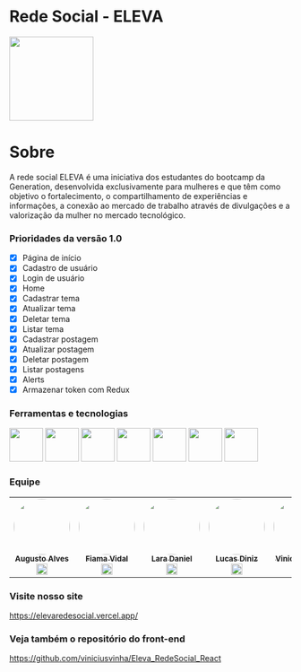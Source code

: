 # Rede Social - ELEVA

<img src="https://elevaredesocial.vercel.app/static/media/Logo%20Completo%20(6).773228714c22123b3276.png" width="150"/>

<h1>Sobre</h1>
<p> A rede social ELEVA é uma iniciativa dos estudantes do bootcamp da Generation, desenvolvida exclusivamente para mulheres e que têm como objetivo o fortalecimento, o compartilhamento de experiências e informações, a conexão ao mercado de trabalho através de divulgações e a valorização da mulher no mercado tecnológico.</p>

### Prioridades da versão 1.0
- [x] Página de início
- [x] Cadastro de usuário
- [x] Login de usuário
- [x] Home
- [x] Cadastrar tema
- [x] Atualizar tema
- [x] Deletar tema
- [x] Listar tema
- [x] Cadastrar postagem
- [x] Atualizar postagem
- [x] Deletar postagem
- [x] Listar postagens
- [x] Alerts
- [x] Armazenar token com Redux

### Ferramentas e tecnologias

<img src="https://cdn.jsdelivr.net/gh/devicons/devicon/icons/java/java-original.svg" width="60"/> <img src="https://cdn.jsdelivr.net/gh/devicons/devicon/icons/mysql/mysql-plain-wordmark.svg" width="60"/> <img src="https://cdn.jsdelivr.net/gh/devicons/devicon/icons/spring/spring-original-wordmark.svg" width="60"/> <img src="https://cdn.jsdelivr.net/gh/devicons/devicon/icons/html5/html5-plain-wordmark.svg" width="60"/> <img src="https://cdn.jsdelivr.net/gh/devicons/devicon/icons/css3/css3-plain-wordmark.svg" width="60"/> <img src="https://cdn.jsdelivr.net/gh/devicons/devicon/icons/typescript/typescript-original.svg" width="60"/> <img src="https://cdn.jsdelivr.net/gh/devicons/devicon/icons/react/react-original-wordmark.svg" width="60"/>

### Equipe

<table>
  <tr>
    <td align="center"><a href="https://github.com/augustoalvesper"><img style="border-radius: 50%;" src="https://elevaredesocial.vercel.app/static/media/augusto.682642726dfb24d266c6.jpeg" width="100px;" alt=""/><br /><sub><b>Augusto Alves</b></sub></a><br /><a href="https://www.linkedin.com/in/augusto-vicente-alves-a05899224/" title="linkedin"><img src="https://cdn.jsdelivr.net/gh/devicons/devicon/icons/linkedin/linkedin-original.svg" width="20"/></a>
    </td>
    <td align="center"><a href="https://github.com/Fividal1"><img style="border-radius: 50%;" src="https://elevaredesocial.vercel.app/static/media/fiama.0f7f3f52f37e14ff897b.jpeg" width="100px;" alt=""/><br /><sub><b>Fiama Vidal</b></sub></a><br /><a href="https://www.linkedin.com/in/fiama-vidal-b31692138/" title="linkedin"><img src="https://cdn.jsdelivr.net/gh/devicons/devicon/icons/linkedin/linkedin-original.svg" width="20"/></a>
    </td>
     <td align="center"><a href="https://github.com/laradaniel"><img style="border-radius: 50%;" src="https://elevaredesocial.vercel.app/static/media/lara1.989ec01aacf45c73ff09.jpg" width="100px;" alt=""/><br /><sub><b>Lara Daniel</b></sub></a><br /><a href="https://www.linkedin.com/in/laradaniel1/" title="linkedin"><img src="https://cdn.jsdelivr.net/gh/devicons/devicon/icons/linkedin/linkedin-original.svg" width="20"/></a>
    </td>
     <td align="center"><a href="https://github.com/LucasCdiniz"><img style="border-radius: 50%;" src="https://elevaredesocial.vercel.app/static/media/lucas.25a067cc13e39768fb21.jpeg" width="100px;" alt=""/><br /><sub><b>Lucas Diniz</b></sub></a><br /><a href="https://www.linkedin.com/in/lucas-diniz-7ab5aa149/" title="linkedin"><img src="https://cdn.jsdelivr.net/gh/devicons/devicon/icons/linkedin/linkedin-original.svg" width="20"/></a>
    </td>
     <td align="center"><a href="https://github.com/viniciusvinha"><img style="border-radius: 50%;" src="https://elevaredesocial.vercel.app/static/media/vinicius.ef6a9c73040213d61f56.jpeg" width="100px;" alt=""/><br /><sub><b>Vinicius Vinha</b></sub></a><br /><a href="https://www.linkedin.com/in/vinicius-vinha/" title="linkedin"><img src="https://cdn.jsdelivr.net/gh/devicons/devicon/icons/linkedin/linkedin-original.svg" width="20"/></a>
    </td> 
</table>

### Visite nosso site
https://elevaredesocial.vercel.app/

### Veja também o repositório do front-end
https://github.com/viniciusvinha/Eleva_RedeSocial_React








